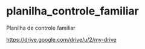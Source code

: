 # planilha_controle_familiar
Planilha de controle familiar

https://drive.google.com/drive/u/2/my-drive
